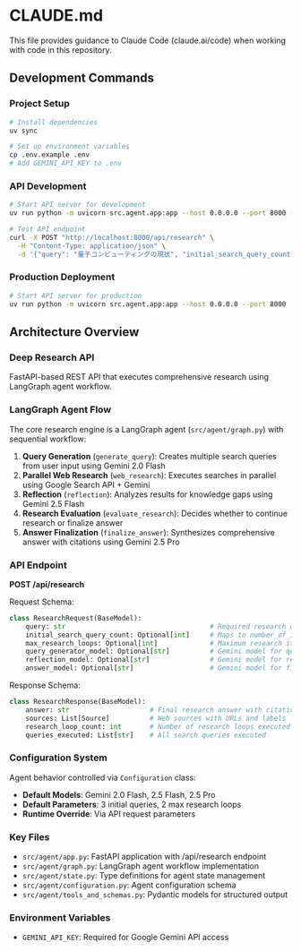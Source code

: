 # CLAUDE.md

This file provides guidance to Claude Code (claude.ai/code) when working with code in this repository.

## Development Commands

### Project Setup
```bash
# Install dependencies
uv sync

# Set up environment variables
cp .env.example .env
# Add GEMINI_API_KEY to .env
```

### API Development
```bash
# Start API server for development
uv run python -m uvicorn src.agent.app:app --host 0.0.0.0 --port 8000 --reload

# Test API endpoint
curl -X POST "http://localhost:8000/api/research" \
  -H "Content-Type: application/json" \
  -d '{"query": "量子コンピューティングの現状", "initial_search_query_count": 3, "max_research_loops": 2}'
```

### Production Deployment
```bash
# Start API server for production
uv run python -m uvicorn src.agent.app:app --host 0.0.0.0 --port 8000
```

## Architecture Overview

### Deep Research API
FastAPI-based REST API that executes comprehensive research using LangGraph agent workflow.

### LangGraph Agent Flow
The core research engine is a LangGraph agent (`src/agent/graph.py`) with sequential workflow:

1. **Query Generation** (`generate_query`): Creates multiple search queries from user input using Gemini 2.0 Flash
2. **Parallel Web Research** (`web_research`): Executes searches in parallel using Google Search API + Gemini
3. **Reflection** (`reflection`): Analyzes results for knowledge gaps using Gemini 2.5 Flash
4. **Research Evaluation** (`evaluate_research`): Decides whether to continue research or finalize answer
5. **Answer Finalization** (`finalize_answer`): Synthesizes comprehensive answer with citations using Gemini 2.5 Pro

### API Endpoint
**POST /api/research**

Request Schema:
```python
class ResearchRequest(BaseModel):
    query: str                                    # Required research query
    initial_search_query_count: Optional[int]     # Maps to number_of_initial_queries
    max_research_loops: Optional[int]             # Maximum research iterations
    query_generator_model: Optional[str]          # Gemini model for query generation
    reflection_model: Optional[str]               # Gemini model for reflection
    answer_model: Optional[str]                   # Gemini model for final answer
```

Response Schema:
```python
class ResearchResponse(BaseModel):
    answer: str                    # Final research answer with citations
    sources: List[Source]          # Web sources with URLs and labels
    research_loop_count: int       # Number of research loops executed
    queries_executed: List[str]    # All search queries executed
```

### Configuration System
Agent behavior controlled via `Configuration` class:
- **Default Models**: Gemini 2.0 Flash, 2.5 Flash, 2.5 Pro
- **Default Parameters**: 3 initial queries, 2 max research loops
- **Runtime Override**: Via API request parameters

### Key Files
- `src/agent/app.py`: FastAPI application with /api/research endpoint
- `src/agent/graph.py`: LangGraph agent workflow implementation
- `src/agent/state.py`: Type definitions for agent state management
- `src/agent/configuration.py`: Agent configuration schema
- `src/agent/tools_and_schemas.py`: Pydantic models for structured output

### Environment Variables
- `GEMINI_API_KEY`: Required for Google Gemini API access